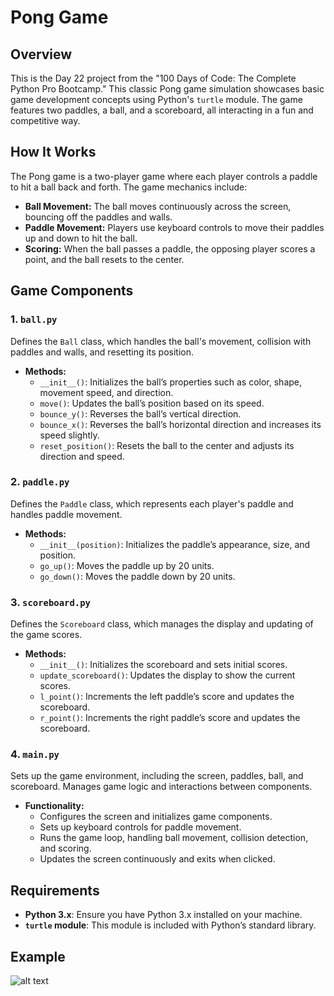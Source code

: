 
# Pong Game

## Overview

This is the Day 22 project from the "100 Days of Code: The Complete Python Pro Bootcamp." This classic Pong game simulation showcases basic game development concepts using Python's `turtle` module. The game features two paddles, a ball, and a scoreboard, all interacting in a fun and competitive way.

## How It Works

The Pong game is a two-player game where each player controls a paddle to hit a ball back and forth. The game mechanics include:

- **Ball Movement:** The ball moves continuously across the screen, bouncing off the paddles and walls.
- **Paddle Movement:** Players use keyboard controls to move their paddles up and down to hit the ball.
- **Scoring:** When the ball passes a paddle, the opposing player scores a point, and the ball resets to the center.

## Game Components

### 1. `ball.py`

Defines the `Ball` class, which handles the ball's movement, collision with paddles and walls, and resetting its position.

- **Methods:**
  - `__init__()`: Initializes the ball’s properties such as color, shape, movement speed, and direction.
  - `move()`: Updates the ball’s position based on its speed.
  - `bounce_y()`: Reverses the ball’s vertical direction.
  - `bounce_x()`: Reverses the ball’s horizontal direction and increases its speed slightly.
  - `reset_position()`: Resets the ball to the center and adjusts its direction and speed.

### 2. `paddle.py`

Defines the `Paddle` class, which represents each player's paddle and handles paddle movement.

- **Methods:**
  - `__init__(position)`: Initializes the paddle’s appearance, size, and position.
  - `go_up()`: Moves the paddle up by 20 units.
  - `go_down()`: Moves the paddle down by 20 units.

### 3. `scoreboard.py`

Defines the `Scoreboard` class, which manages the display and updating of the game scores.

- **Methods:**
  - `__init__()`: Initializes the scoreboard and sets initial scores.
  - `update_scoreboard()`: Updates the display to show the current scores.
  - `l_point()`: Increments the left paddle’s score and updates the scoreboard.
  - `r_point()`: Increments the right paddle’s score and updates the scoreboard.

### 4. `main.py`

Sets up the game environment, including the screen, paddles, ball, and scoreboard. Manages game logic and interactions between components.

- **Functionality:**
  - Configures the screen and initializes game components.
  - Sets up keyboard controls for paddle movement.
  - Runs the game loop, handling ball movement, collision detection, and scoring.
  - Updates the screen continuously and exits when clicked.

## Requirements

- **Python 3.x**: Ensure you have Python 3.x installed on your machine.
- **`turtle` module**: This module is included with Python’s standard library.

## **Example**

![alt text](https://github.com/Bosaif39/example-pics/blob/main/D_22.PNG?raw=true)





